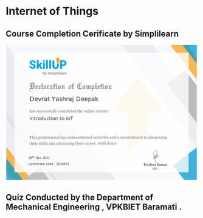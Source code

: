 # Internet of Things

## Course Completion Cerificate by Simplilearn

![Logo](https://github.com/yashraj9011/AIDS-Semester-4/blob/master/Internet%20of%20Things/IOT%201.png)

## Quiz Conducted by the Department of Mechanical Engineering , VPKBIET Baramati .
